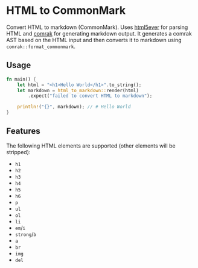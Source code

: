 # HTML to CommonMark

Convert HTML to markdown (CommonMark). Uses [html5ever](https://crates.io/crates/html5ever) for parsing HTML and [comrak](https://crates.io/crates/comrak) for generating markdown output. It generates a comrak AST based on the HTML input and then converts it to markdown using `comrak::format_commonmark`.

## Usage

```rust
fn main() {
    let html = "<h1>Hello World</h1>".to_string();
    let markdown = html_to_markdown::render(html)
        .expect("failed to convert HTML to markdown");

    println!("{}", markdown); // # Hello World
}
```

## Features

The following HTML elements are supported (other elements will be stripped):

- `h1`
- `h2`
- `h3`
- `h4`
- `h5`
- `h6`
- `p`
- `ul`
- `ol`
- `li`
- `em`/`i`
- `strong`/`b`
- `a`
- `br`
- `img`
- `del`
